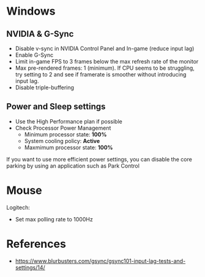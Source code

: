 # Windows

## NVIDIA & G-Sync

* Disable v-sync in NVIDIA Control Panel and In-game (reduce input lag)
* Enable G-Sync
* Limit in-game FPS to 3 frames below the max refresh rate of the monitor
* Max pre-rendered frames: 1 (minimum). If CPU seems to be struggling, try setting to 2 and see if framerate is smoother without introducing input lag.
* Disable triple-buffering

## Power and Sleep settings

* Use the High Performance plan if possible
* Check Processor Power Management
  * Minimum processor state: **100%**
  * System cooling policy: **Active**
  * Maxmimum processor state: **100%**

If you want to use more efficient power settings, you can disable the core parking by using an application such as Park Control

# Mouse

Logitech:

* Set max polling rate to 1000Hz

# References

* https://www.blurbusters.com/gsync/gsync101-input-lag-tests-and-settings/14/